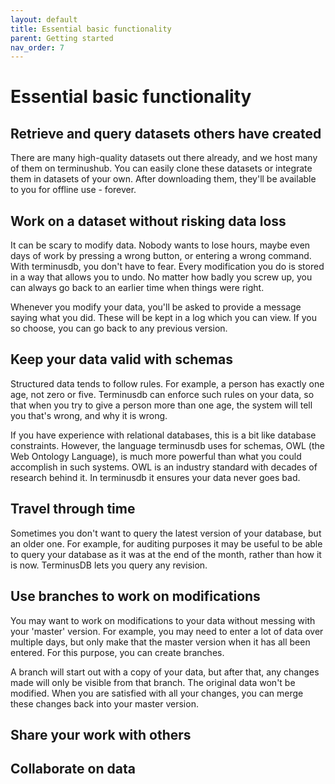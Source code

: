 ```yaml
---
layout: default
title: Essential basic functionality
parent: Getting started
nav_order: 7
---
```


# Essential basic functionality
## Retrieve and query datasets others have created
There are many high-quality datasets out there already, and we host
many of them on terminushub. You can easily clone these datasets or
integrate them in datasets of your own. After downloading them,
they'll be available to you for offline use - forever.

## Work on a dataset without risking data loss
It can be scary to modify data. Nobody wants to lose hours, maybe even
days of work by pressing a wrong button, or entering a wrong
command. With terminusdb, you don't have to fear. Every modification
you do is stored in a way that allows you to undo. No matter how badly
you screw up, you can always go back to an earlier time when things
were right.

Whenever you modify your data, you'll be asked to provide a message
saying what you did. These will be kept in a log which you can
view. If you so choose, you can go back to any previous version.

## Keep your data valid with schemas
Structured data tends to follow rules. For example, a person has
exactly one age, not zero or five. Terminusdb can enforce such rules
on your data, so that when you try to give a person more than one age,
the system will tell you that's wrong, and why it is wrong.

If you have experience with relational databases, this is a bit like
database constraints. However, the language terminusdb uses for
schemas, OWL (the Web Ontology Language), is much more powerful than
what you could accomplish in such systems. OWL is an industry standard
with decades of research behind it. In terminusdb it ensures your data
never goes bad.

## Travel through time
Sometimes you don't want to query the latest version of your database,
but an older one. For example, for auditing purposes it may be useful
to be able to query your database as it was at the end of the month,
rather than how it is now. TerminusDB lets you query any revision.

## Use branches to work on modifications
You may want to work on modifications to your data without messing
with your 'master' version. For example, you may need to enter a lot
of data over multiple days, but only make that the master version when
it has all been entered. For this purpose, you can create branches.

A branch will start out with a copy of your data, but after that, any
changes made will only be visible from that branch. The original data
won't be modified. When you are satisfied with all your changes, you
can merge these changes back into your master version.

## Share your work with others

## Collaborate on data
